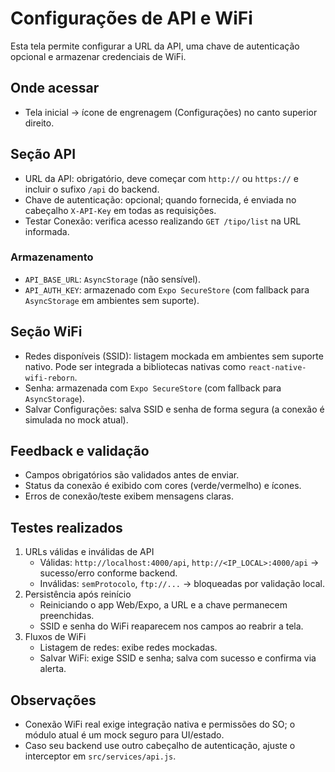 # Configurações de API e WiFi

Esta tela permite configurar a URL da API, uma chave de autenticação opcional e armazenar credenciais de WiFi.

## Onde acessar
- Tela inicial → ícone de engrenagem (Configurações) no canto superior direito.

## Seção API
- URL da API: obrigatório, deve começar com `http://` ou `https://` e incluir o sufixo `/api` do backend.
- Chave de autenticação: opcional; quando fornecida, é enviada no cabeçalho `X-API-Key` em todas as requisições.
- Testar Conexão: verifica acesso realizando `GET /tipo/list` na URL informada.

### Armazenamento
- `API_BASE_URL`: `AsyncStorage` (não sensível).
- `API_AUTH_KEY`: armazenado com `Expo SecureStore` (com fallback para `AsyncStorage` em ambientes sem suporte).

## Seção WiFi
- Redes disponíveis (SSID): listagem mockada em ambientes sem suporte nativo. Pode ser integrada a bibliotecas nativas como `react-native-wifi-reborn`.
- Senha: armazenada com `Expo SecureStore` (com fallback para `AsyncStorage`).
- Salvar Configurações: salva SSID e senha de forma segura (a conexão é simulada no mock atual).

## Feedback e validação
- Campos obrigatórios são validados antes de enviar.
- Status da conexão é exibido com cores (verde/vermelho) e ícones.
- Erros de conexão/teste exibem mensagens claras.

## Testes realizados
1. URLs válidas e inválidas de API
   - Válidas: `http://localhost:4000/api`, `http://<IP_LOCAL>:4000/api` → sucesso/erro conforme backend.
   - Inválidas: `semProtocolo`, `ftp://...` → bloqueadas por validação local.
2. Persistência após reinício
   - Reiniciando o app Web/Expo, a URL e a chave permanecem preenchidas.
   - SSID e senha do WiFi reaparecem nos campos ao reabrir a tela.
3. Fluxos de WiFi
   - Listagem de redes: exibe redes mockadas.
   - Salvar WiFi: exige SSID e senha; salva com sucesso e confirma via alerta.

## Observações
- Conexão WiFi real exige integração nativa e permissões do SO; o módulo atual é um mock seguro para UI/estado.
- Caso seu backend use outro cabeçalho de autenticação, ajuste o interceptor em `src/services/api.js`.
